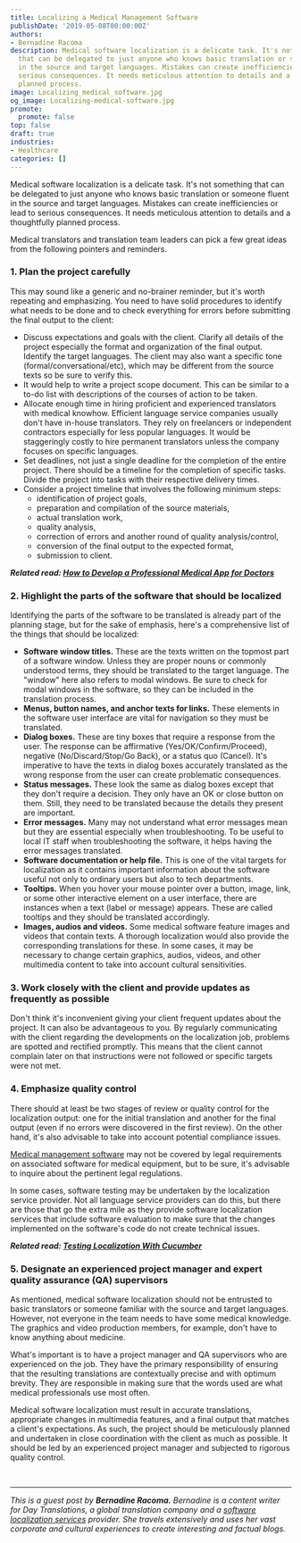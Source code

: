 ```yaml
---
title: Localizing a Medical Management Software
publishDate: '2019-05-08T00:00:00Z'
authors:
- Bernadine Racoma
description: Medical software localization is a delicate task. It's not something
  that can be delegated to just anyone who knows basic translation or someone fluent
  in the source and target languages. Mistakes can create inefficiencies or lead to
  serious consequences. It needs meticulous attention to details and a thoughtfully
  planned process.
image: Localizing_medical_software.jpg
og_image: Localizing-medical-software.jpg
promote:
  promote: false
top: false
draft: true
industries:
- Healthcare
categories: []
---
```

Medical software localization is a delicate task. It's not something that can be delegated to just anyone who knows basic translation or someone fluent in the source and target languages. Mistakes can create inefficiencies or lead to serious consequences. It needs meticulous attention to details and a thoughtfully planned process.

Medical translators and translation team leaders can pick a few great ideas from the following pointers and reminders.

### 1. Plan the project carefully

This may sound like a generic and no-brainer reminder, but it's worth repeating and emphasizing. You need to have solid procedures to identify what needs to be done and to check everything for errors before submitting the final output to the client:

* Discuss expectations and goals with the client. Clarify all details of the project especially the format and organization of the final output. Identify the target languages. The client may also want a specific tone (formal/conversational/etc), which may be different from the source texts so be sure to verify this.
* It would help to write a project scope document. This can be similar to a to-do list with descriptions of the courses of action to be taken.
* Allocate enough time in hiring proficient and experienced translators with medical knowhow. Efficient language service companies usually don't have in-house translators. They rely on freelancers or independent contractors especially for less popular languages. It would be staggeringly costly to hire permanent translators unless the company focuses on specific languages.
* Set deadlines, not just a single deadline for the completion of the entire project. There should be a timeline for the completion of specific tasks. Divide the project into tasks with their respective delivery times.
* Consider a project timeline that involves the following minimum steps:
  * identification of project goals,
  * preparation and compilation of the source materials,
  * actual translation work,
  * quality analysis,
  * correction of errors and another round of quality analysis/control,
  * conversion of the final output to the expected format,
  * submission to client.

***Related read: [How to Develop a Professional Medical App for Doctors](https://anadea.info/blog/how-to-develop-a-professional-medical-app-for-doctors)***

### 2. Highlight the parts of the software that should be localized

Identifying the parts of the software to be translated is already part of the planning stage, but for the sake of emphasis, here's a comprehensive list of the things that should be localized:

* **Software window titles.** These are the texts written on the topmost part of a software window. Unless they are proper nouns or commonly understood terms, they should be translated to the target language. The "window" here also refers to modal windows. Be sure to check for modal windows in the software, so they can be included in the translation process.
* **Menus, button names, and anchor texts for links.** These elements in the software user interface are vital for navigation so they must be translated.
* **Dialog boxes.** These are tiny boxes that require a response from the user. The response can be affirmative (Yes/OK/Confirm/Proceed), negative (No/Discard/Stop/Go Back), or a status quo (Cancel). It's imperative to have the texts in dialog boxes accurately translated as the wrong response from the user can create problematic consequences.
* **Status messages.** These look the same as dialog boxes except that they don't require a decision. They only have an OK or close button on them. Still, they need to be translated because the details they present are important.
* **Error messages.** Many may not understand what error messages mean but they are essential especially when troubleshooting. To be useful to local IT staff when troubleshooting the software, it helps having the error messages translated.
* **Software documentation or help file.** This is one of the vital targets for localization as it contains important information about the software useful not only to ordinary users but also to tech departments.
* **Tooltips.** When you hover your mouse pointer over a button, image, link, or some other interactive element on a user interface, there are instances when a text (label or message) appears. These are called tooltips and they should be translated accordingly.
* **Images, audios and videos.** Some medical software feature images and videos that contain texts. A thorough localization would also provide the corresponding translations for these. In some cases, it may be necessary to change certain graphics, audios, videos, and other multimedia content to take into account cultural sensitivities.

### 3. Work closely with the client and provide updates as frequently as possible

Don't think it's inconvenient giving your client frequent updates about the project. It can also be advantageous to you. By regularly communicating with the client regarding the developments on the localization job, problems are spotted and rectified promptly. This means that the client cannot complain later on that instructions were not followed or specific targets were not met.

### 4. Emphasize quality control

There should at least be two stages of review or quality control for the localization output: one for the initial translation and another for the final output (even if no errors were discovered in the first review). On the other hand, it's also advisable to take into account potential compliance issues.

[Medical management software](https://anadea.info/solutions/medical-app-development/hospital-management-development) may not be covered by legal requirements on associated software for medical equipment, but to be sure, it's advisable to inquire about the pertinent legal regulations.

In some cases, software testing may be undertaken by the localization service provider. Not all language service providers can do this, but there are those that go the extra mile as they provide software localization services that include software evaluation to make sure that the changes implemented on the software's code do not create technical issues.

***Related read: [Testing Localization With Cucumber](https://anadea.info/blog/testing-localization-with-cucumber)***

### 5. Designate an experienced project manager and expert quality assurance (QA) supervisors

As mentioned, medical software localization should not be entrusted to basic translators or someone familiar with the source and target languages. However, not everyone in the team needs to have some medical knowledge. The graphics and video production members, for example, don't have to know anything about medicine.

What's important is to have a project manager and QA supervisors who are experienced on the job. They have the primary responsibility of ensuring that the resulting translations are contextually precise and with optimum brevity. They are responsible in making sure that the words used are what medical professionals use most often.

Medical software localization must result in accurate translations, appropriate changes in multimedia features, and a final output that matches a client's expectations. As such, the project should be meticulously planned and undertaken in close coordination with the client as much as possible. It should be led by an experienced project manager and subjected to rigorous quality control.

<br />

---
*This is a guest post by **Bernadine Racoma.** Bernadine is a content writer for Day Translations, a global translation company and a <a href="https://www.daytranslations.com/localization-services/" target="_blank">software localization services</a> provider. She travels extensively and uses her vast corporate and cultural experiences to create interesting and factual blogs.*
